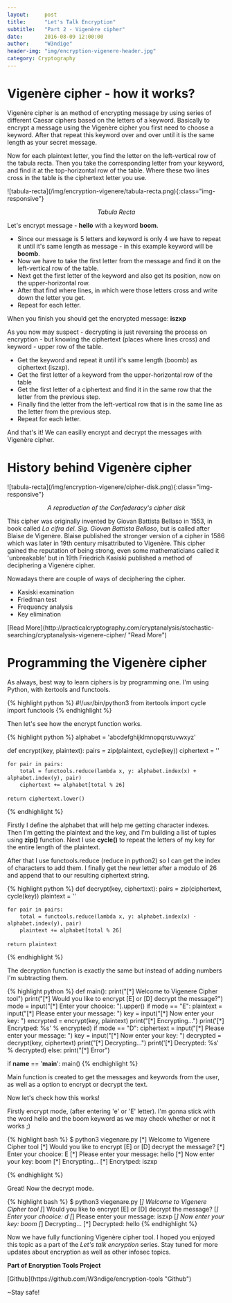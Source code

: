 ```yaml
---
layout:     post
title:      "Let's Talk Encryption"
subtitle:   "Part 2 - Vigenère cipher"
date:       2016-08-09 12:00:00
author:     "W3ndige"
header-img: "img/encryption-vigenere-header.jpg"
category: Cryptography
---
```

<h1>Vigenère cipher - how it works?</h1>
<p>Vigenère cipher is an method of encrypting message by using series of different Caesar ciphers based on the letters of a keyword. Basically to encrypt a message using the Vigenère cipher you first need to choose a keyword. After that repeat this keyword over and over until it is the same length as your secret message. </p>
<p>Now for each plaintext letter, you find the letter on the left-vertical row of the tabula recta. Then you take the corresponding letter from your keyword, and find it at the top-horizontal row of the table. Where these two lines cross in the table is the ciphertext letter you use.</p>
![tabula-recta](/img/encryption-vigenere/tabula-recta.png){:class="img-responsive"}
<p><center><i>Tabula Recta</i></center></p>
<p>Let's encrypt message - <b>hello</b> with a keyword <b>boom</b>.</p>
<ul>
<li>Since our message is 5 letters and keyword is only 4 we have to repeat it until it's same length as message - in this example keyword will be <b>boomb</b>.</li>
<li>Now we have to take the first letter from the message and find it on the left-vertical row of the table.</li>
<li>Next get the first letter of the keyword and also get its position, now on the upper-horizontal row.</li>
<li>After that find where lines, in which were those letters cross and write down the letter you get.</li>
<li>Repeat for each letter.</li>
</ul>
<p>When you finish you should get the encrypted message: <b>iszxp</b> </p>
<p>As you now may suspect - decrypting is just reversing the process on encryption - but knowing the ciphertext (places where lines cross) and keyword - upper row of the table.</p>
<ul>
<li>Get the keyword and repeat it until it's same length (boomb) as ciphertext (iszxp).</li>
<li>Get the first letter of a keyword from the upper-horizontal row of the table</li>
<li>Get the first letter of a ciphertext and find it in the same row that the letter from the previous step.</li>
<li>Finally find the letter from the left-vertical row that is in the same line as the letter from the previous step. </li>
<li>Repeat for each letter.</li>
</ul>
<p>And that's it! We can easilly encrypt and decrypt the messages with Vigenère cipher.</p>
<h1>History behind Vigenère cipher </h1>
![tabula-recta](/img/encryption-vigenere/cipher-disk.png){:class="img-responsive"}
<p><center><i>A reproduction of the Confederacy's cipher disk</i></center></p>
<p>This cipher was originally invented by Giovan Battista Bellaso in 1553, in book called <i>La cifra del. Sig. Giovan Battista Bellaso</i>, but is called after Blaise de Vigenère. Blaise published the stronger version of a cipher in 1586 which was later in 19th century misattributed to Vigenère. This cipher gained the reputation of being strong, even some mathematicians called it 'unbreakable' but in 19th Friedrich Kasiski published a method of deciphering a Vigenère cipher.</p>
<p>Nowadays there are couple of ways of deciphering the cipher.</p>
<ul>
<li>Kasiski examination</li>
<li>Friedman test</li>
<li>Frequency analysis</li>
<li>Key elimination</li>
</ul>
[Read More](http://practicalcryptography.com/cryptanalysis/stochastic-searching/cryptanalysis-vigenere-cipher/ "Read More")

<h1>Programming the Vigenère cipher</h1>
<p>As always, best way to learn ciphers is by programming one. I'm using Python, with itertools and functools.</p>
{% highlight python %}
#!/usr/bin/python3
from itertools import cycle
import functools
{% endhighlight %}
<p>Then let's see how the encrypt function works.</p>

{% highlight python %}
alphabet = 'abcdefghijklmnopqrstuvwxyz'

def encrypt(key, plaintext):
    pairs = zip(plaintext, cycle(key))
    ciphertext = ''

    for pair in pairs:
        total = functools.reduce(lambda x, y: alphabet.index(x) + alphabet.index(y), pair)
        ciphertext += alphabet[total % 26]

    return ciphertext.lower()
{% endhighlight %}
<p>Firstly I define the alphabet that will help me getting character indexes. Then I'm getting the plaintext and the key, and I'm building a list of tuples using <b>zip()</b> function. Next I use <b>cycle()</b> to repeat the letters of my key for the entire length of the plaintext.</p>
<p>After that I use functools.reduce (reduce in python2) so I can get the index of characters to add them. I finally get the new letter after a modulo of 26 and append that to our resulting ciphertext string.</p>
{% highlight python %}
def decrypt(key, ciphertext):
    pairs = zip(ciphertext, cycle(key))
    plaintext = ''

    for pair in pairs:
        total = functools.reduce(lambda x, y: alphabet.index(x) - alphabet.index(y), pair)
        plaintext += alphabet[total % 26]

    return plaintext

{% endhighlight %}

<p>The decryption function is exactly the same but instead of adding numbers I'm subtracting them.</p>
{% highlight python %}
def main():
    print("[*] Welcome to Vigenere Cipher tool")
    print("[*] Would you like to encrypt [E] or [D] decrypt the message?")
    mode = input("[*] Enter your chooice: ").upper()
    if mode == "E":
        plaintext = input("[*] Please enter your message: ")
        key = input("[*] Now enter your key: ")
        encrypted = encrypt(key, plaintext)
        print("[*] Encrypting...")
        print('[*] Encrytped: %s' % encrypted)
    if mode == "D":
        ciphertext = input("[*] Please enter your message: ")
        key = input("[*] Now enter your key: ")
        decrypted = decrypt(key, ciphertext)
        print("[*] Decrypting...")
        print('[*] Decrypted: %s' % decrypted)
    else:
      	print("[*] Error")

if __name__ == '__main__':
    main()
{% endhighlight %}
<p>Main function is created to get the messages and keywords from the user, as well as a option to encrypt or decrypt the text.</p>
<p>Now let's check how this works!</p>
<p>Firstly encrypt mode, (after entering 'e' or 'E' letter). I'm gonna stick with the word hello and the boom keyword as we may check whether or not it works ;)</p>
{% highlight bash %}
$ python3 viegenare.py
[*] Welcome to Vigenere Cipher tool
[*] Would you like to encrypt [E] or [D] decrypt the message?
[*] Enter your chooice: E
[*] Please enter your message: hello
[*] Now enter your key: boom
[*] Encrypting...
[*] Encrytped: iszxp

{% endhighlight %}
<p>Great! Now the decrypt mode.</p>

{% highlight bash %}
$ python3 viegenare.py
[*] Welcome to Vigenere Cipher tool
[*] Would you like to encrypt [E] or [D] decrypt the message?
[*] Enter your chooice: d
[*] Please enter your message: iszxp
[*] Now enter your key: boom
[*] Decrypting...
[*] Decrypted: hello
{% endhighlight %}
<p>Now we have fully functioning Vigenère cipher tool. I hoped you enjoyed this topic as a part of the <i>Let's talk encryption</i> series. Stay tuned for more updates about encryption as well as other infosec topics. </p>
<p><b>Part of Encryption Tools Project</B></p>
[Github](https://github.com/W3ndige/encryption-tools "Github")

<p>~Stay safe!</p>
